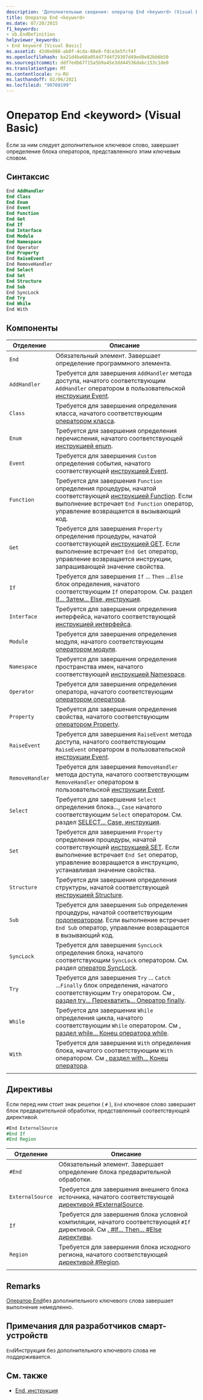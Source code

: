 ```yaml
---
description: 'Дополнительные сведения: оператор End <keyword> (Visual Basic)'
title: Оператор End <keyword>
ms.date: 07/20/2015
f1_keywords:
- vb.EndDefinition
helpviewer_keywords:
- End keyword [Visual Basic]
ms.assetid: 42d6e088-ab0f-4cda-88e8-fdce3e5fcf4f
ms.openlocfilehash: ba21d4ba68a054d77d4f29307d49ed8e82bb6b50
ms.sourcegitcommit: ddf7edb67715a5b9a45e3dd44536dabc153c1de0
ms.translationtype: MT
ms.contentlocale: ru-RU
ms.lasthandoff: 02/06/2021
ms.locfileid: "99769199"
---
```

# <a name="end-keyword-statement-visual-basic"></a>Оператор End \<keyword> (Visual Basic)

Если за ним следует дополнительное ключевое слово, завершает определение блока операторов, представленного этим ключевым словом.

## <a name="syntax"></a>Синтаксис

```vb
End AddHandler
End Class
End Enum
End Event
End Function
End Get
End If
End Interface
End Module
End Namespace
End Operator
End Property
End RaiseEvent  
End RemoveHandler  
End Select
End Set
End Structure
End Sub
End SyncLock
End Try
End While
End With  
```  
  
## <a name="parts"></a>Компоненты

|Отделение|Описание|
|---|---|
|`End`|Обязательный элемент. Завершает определение программного элемента.|
|`AddHandler`|Требуется для завершения `AddHandler` метода доступа, начатого соответствующим `AddHandler` оператором в пользовательской [инструкции Event](event-statement.md).|
|`Class`|Требуется для завершения определения класса, начатого соответствующим [оператором класса](class-statement.md).|
|`Enum`|Требуется для завершения определения перечисления, начатого соответствующей [инструкцией enum](enum-statement.md).|
|`Event`|Требуется для завершения `Custom` определения события, начатого соответствующей [инструкцией Event](event-statement.md).|  
|`Function`|Требуется для завершения `Function` определения процедуры, начатой соответствующей [инструкцией Function](function-statement.md). Если выполнение встречает `End Function` оператор, управление возвращается в вызывающий код.|
|`Get`|Требуется для завершения `Property` определения процедуры, начатой соответствующей [инструкцией GET](get-statement.md). Если выполнение встречает `End Get` оператор, управление возвращается инструкции, запрашивающей значение свойства.|
|`If`|Требуется для завершения `If` ... `Then` ...`Else` блок определения, начатого соответствующим `If` оператором. См. раздел [If... Затем... Else, инструкция](if-then-else-statement.md).|
|`Interface`|Требуется для завершения определения интерфейса, начатого соответствующей [инструкцией интерфейса](interface-statement.md).|
|`Module`|Требуется для завершения определения модуля, начатого соответствующим [оператором модуля](module-statement.md).|
|`Namespace`|Требуется для завершения определения пространства имен, начатого соответствующей [инструкцией Namespace](namespace-statement.md).|
|`Operator`|Требуется для завершения определения оператора, начатого соответствующим [оператором оператора](operator-statement.md).|
|`Property`|Требуется для завершения определения свойства, начатого соответствующим [оператором Property](property-statement.md).|
|`RaiseEvent`|Требуется для завершения `RaiseEvent` метода доступа, начатого соответствующим `RaiseEvent` оператором в пользовательской [инструкции Event](event-statement.md).|
|`RemoveHandler`|Требуется для завершения `RemoveHandler` метода доступа, начатого соответствующим `RemoveHandler` оператором в пользовательской [инструкции Event](event-statement.md).|
|`Select`|Требуется для завершения `Select` определения блока..., `Case` начатого соответствующим `Select` оператором. См. раздел [SELECT... Case, инструкция](select-case-statement.md).  
|`Set`|Требуется для завершения `Property` определения процедуры, начатой соответствующей [инструкцией SET](set-statement.md). Если выполнение встречает `End Set` оператор, управление возвращается в инструкцию, устанавливая значение свойства.  
|`Structure`|Требуется для завершения определения структуры, начатой соответствующей [инструкцией Structure](structure-statement.md).  
|`Sub`|Требуется для завершения `Sub` определения процедуры, начатой соответствующим [подоператором](sub-statement.md). Если выполнение встречает `End Sub` оператор, управление возвращается в вызывающий код.  
|`SyncLock`|Требуется для завершения `SyncLock` определения блока, начатого соответствующим `SyncLock` оператором. См. раздел [оператор SyncLock](synclock-statement.md).  
|`Try`|Требуется для завершения `Try` ... `Catch` ...`Finally` блок определения, начатого соответствующим `Try` оператором. См [. раздел try... Перехватить... Оператор finally](try-catch-finally-statement.md).  
|`While`|Требуется для завершения `While` определения цикла, начатого соответствующим `While` оператором. См [. раздел while... Конец оператора while](while-end-while-statement.md).  
|`With`| Требуется для завершения `With` определения блока, начатого соответствующим `With` оператором. См [. раздел with... Конец оператора](with-end-with-statement.md).  
|||
  
## <a name="directives"></a>Директивы

Если перед ним стоит знак решетки ( `#` ), `End` ключевое слово завершает блок предварительной обработки, представленный соответствующей директивой.  

```vb
#End ExternalSource
#End If
#End Region
```

|Отделение|Описание|
|---|---|
|`#End`|Обязательный элемент. Завершает определение блока предварительной обработки.|
|`ExternalSource`|Требуется для завершения внешнего блока источника, начатого соответствующей [директивой #ExternalSource](../directives/externalsource-directive.md).|
|`If`|Требуется для завершения блока условной компиляции, начатого соответствующей `#If` директивой. См [. #If... Then... #Else директивы](../directives/if-then-else-directives.md).|
|`Region`|Требуется для завершения блока исходного региона, начатого соответствующей [директивой #Region](../directives/region-directive.md).|
|||

## <a name="remarks"></a>Remarks

[Оператор End](end-statement.md)без дополнительного ключевого слова завершает выполнение немедленно.

## <a name="smart-device-developer-notes"></a>Примечания для разработчиков смарт-устройств  

`End`Инструкция без дополнительного ключевого слова не поддерживается.  
  
## <a name="see-also"></a>См. также

- [End, инструкция](end-statement.md)
